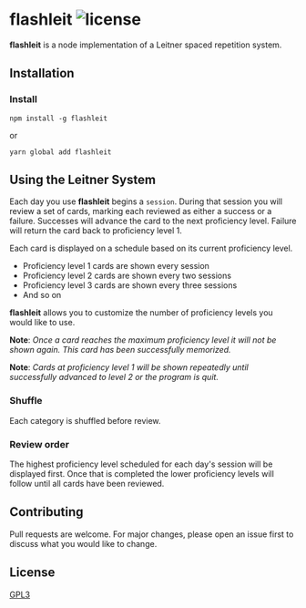 # flashleit ![license](https://img.shields.io/badge/license-GPL3-blue.svg?style=flat-square)

**flashleit** is a node implementation of a Leitner spaced repetition system.

## Installation

### Install

`npm install -g flashleit`

or

`yarn global add flashleit`

## Using the Leitner System

Each day you use **flashleit** begins a `session`. During that session you will review a set of cards, marking each reviewed as either a success or a failure. Successes will advance the card to the next proficiency level. Failure will return the card back to proficiency level 1.

Each card is displayed on a schedule based on its current proficiency level.

- Proficiency level 1 cards are shown every session
- Proficiency level 2 cards are shown every two sessions
- Proficiency level 3 cards are shown every three sessions
- And so on

**flashleit** allows you to customize the number of proficiency levels you would like to use.

**Note**: _Once a card reaches the maximum proficiency level it will not be shown again. This card  has been successfully memorized._

**Note**: _Cards at proficiency level 1 will be shown repeatedly until successfully advanced to level 2 or the program is quit._

### Shuffle

Each category is shuffled before review.

### Review order

The highest proficiency level scheduled for each day's session will be displayed first. Once that is completed the lower proficiency levels will follow until all cards have been reviewed.

## Contributing

Pull requests are welcome. For major changes, please open an issue first to
discuss what you would like to change.

## License

[GPL3](LICENSE)

